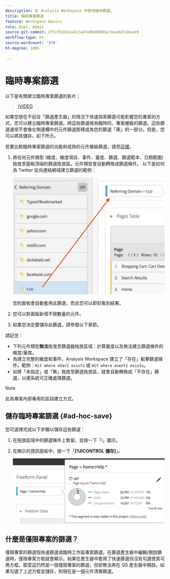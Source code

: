 ```yaml
---
description: 在 Analysis Workspace 中使用臨時篩選。
title: 臨時專案篩選
feature: Workspace Basics
role: User, Admin
source-git-commit: 275c552b14a4c2a47e00d0600ac3eae6811beae9
workflow-type: ht
source-wordcount: '370'
ht-degree: 100%

---
```



# 臨時專案篩選

以下是有關建立臨時專案篩選的影片：

>[!VIDEO](https://video.tv.adobe.com/v/23978/?quality=12)

如果您想在不前往「篩選產生器」的情況下快速探索篩選可能影響您的專案的方式，您可以建立臨時專案篩選。將這些篩選視為臨時的、專案層級的篩選。這些篩選通常不會像左側邊欄中的元件篩選那樣成為您的篩選「庫」的一部分。但是，您可以將其儲存，如下所示。

若要比較臨時專案篩選的功能和成熟的元件層級篩選，請至[這裡](/help/components/filters/filters-overview.md)。

1. 將任何元件類型 (維度、維度項目、事件、量度、篩選、篩選範本、日期範圍) 拖放至面板頂端的篩選拖放區。元件類型會自動轉換成篩選條件。
以下是如何為 Twitter 反向連結網域建立篩選的範例：

   ![](assets/ad-hoc1.png)

   您的面板會自動套用此篩選，而且您可以即刻看到結果。

1. 您可以對面板新增不限數量的元件。
1. 如果您決定要儲存此篩選，請參閱以下章節。

請記住：

* 下列元件類型&#x200B;**無法**&#x200B;拖曳至篩選器拖放區域：計算量度以及無法建立篩選條件的維度/量度。
* 為建立完整的維度和事件，Analysis Workspace 建立了「存在」點擊篩選條件。範例：`Hit where eVar1 exists` 或 `Hit where event1 exists`。
* 如將「未指定」或「無」拖放至篩選拖放區，就會自動轉換成「不存在」篩選，以便系統可正確處理篩選。

>[!NOTE]
>
>此為專案內部專用的區段建立方式。

## 儲存臨時專案篩選 {#ad-hoc-save}

您可選擇完成以下步驟以儲存這些篩選：

1. 在拖放區域中的篩選條件上暫留，並按一下「i」圖示。
1. 在顯示的資訊面板中，按一下「**[!UICONTROL 儲存]**」。

   ![](assets/segment-info.png)

## 什麼是僅限專案的篩選？

僅限專案的篩選指快速篩選或臨時工作區專案篩選。在篩選產生器中編輯/開啟篩選時，僅限專案方框就會顯示。如果在產生器中套用了快速篩選但沒有勾選使其可用方框，那麼這仍然是一個僅限專案的篩選，但卻無法再在 QS 產生器中開啟。如果勾選了上述方框並儲存，則現在是一個元件清單篩選。